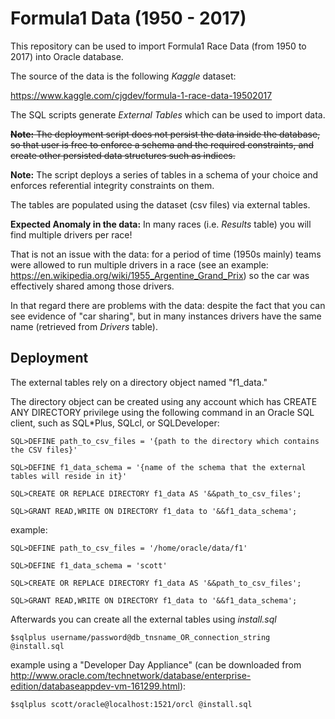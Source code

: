 # Formula1 Data (1950 - 2017)

This repository can be used to import Formula1 Race Data (from 1950 to 2017) into Oracle database.

The source of the data is the following *Kaggle* dataset:

https://www.kaggle.com/cjgdev/formula-1-race-data-19502017

The SQL scripts generate *External Tables* which can be used to import data.

~~**Note:** The deployment script does not persist the data inside the database, so that user is free to enforce a schema and the required constraints, and create other persisted data structures such as indices.~~ 

**Note:**
The script deploys a series of tables in a schema of your choice and enforces referential integrity constraints on them.

The tables are populated using the dataset (csv files) via external tables.

**Expected Anomaly in the data:**
In many races (i.e. *Results* table) you will find multiple drivers per race! 

That is not an issue with the data: for a period of time (1950s mainly) teams were allowed to run multiple drivers in a race (see an example: https://en.wikipedia.org/wiki/1955_Argentine_Grand_Prix) so the car was effectively shared among those drivers.

In that regard there are problems with the data: despite the fact that you can see evidence of "car sharing", but in many instances drivers have the same name (retrieved from *Drivers* table).

## Deployment

The external tables rely on a directory object named "f1_data."

The directory object can be created using any account which has CREATE ANY DIRECTORY privilege using the following command in an Oracle SQL client, such as SQL*Plus, SQLcl, or SQLDeveloper:

```
SQL>DEFINE path_to_csv_files = '{path to the directory which contains the CSV files}'

SQL>DEFINE f1_data_schema = '{name of the schema that the external tables will reside in it}'

SQL>CREATE OR REPLACE DIRECTORY f1_data AS '&&path_to_csv_files';

SQL>GRANT READ,WRITE ON DIRECTORY f1_data to '&&f1_data_schema';
```

example:

```
SQL>DEFINE path_to_csv_files = '/home/oracle/data/f1'

SQL>DEFINE f1_data_schema = 'scott'

SQL>CREATE OR REPLACE DIRECTORY f1_data AS '&&path_to_csv_files';

SQL>GRANT READ,WRITE ON DIRECTORY f1_data to '&&f1_data_schema';
```

Afterwards you can create all the external tables using *install.sql*

```
$sqlplus username/password@db_tnsname_OR_connection_string @install.sql
```

example using a "Developer Day Appliance" (can be downloaded from http://www.oracle.com/technetwork/database/enterprise-edition/databaseappdev-vm-161299.html):

```
$sqlplus scott/oracle@localhost:1521/orcl @install.sql
```


